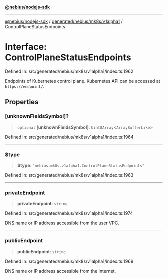 [**@nebius/nodejs-sdk**](../../../../../README.md)

***

[@nebius/nodejs-sdk](../../../../../README.md) / [generated/nebius/mk8s/v1alpha1](../README.md) / ControlPlaneStatusEndpoints

# Interface: ControlPlaneStatusEndpoints

Defined in: src/generated/nebius/mk8s/v1alpha1/index.ts:1962

Endpoints of Kubernetes control plane. Kubernetes API can be accessed at `https://endpoint/`.

## Properties

### \[unknownFieldsSymbol\]?

> `optional` **\[unknownFieldsSymbol\]**: `Uint8Array`\<`ArrayBufferLike`\>

Defined in: src/generated/nebius/mk8s/v1alpha1/index.ts:1964

***

### $type

> **$type**: `"nebius.mk8s.v1alpha1.ControlPlaneStatusEndpoints"`

Defined in: src/generated/nebius/mk8s/v1alpha1/index.ts:1963

***

### privateEndpoint

> **privateEndpoint**: `string`

Defined in: src/generated/nebius/mk8s/v1alpha1/index.ts:1974

DNS name or IP address accessible from the user VPC.

***

### publicEndpoint

> **publicEndpoint**: `string`

Defined in: src/generated/nebius/mk8s/v1alpha1/index.ts:1969

DNS name or IP address accessible from the Internet.
